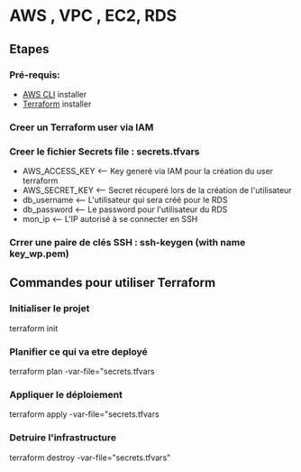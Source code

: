 # AWS , VPC , EC2, RDS
## Etapes 
### Pré-requis:
- [AWS CLI](https://docs.aws.amazon.com/cli/latest/userguide/getting-started-install.html) installer 
- [Terraform](https://www.terraform.io/downloads) installer

### Creer un Terraform user via IAM

### Creer le fichier Secrets file : secrets.tfvars
  - AWS_ACCESS_KEY <-- Key generé via IAM pour la création du user terraform
  - AWS_SECRET_KEY <-- Secret récuperé lors de la création de l'utilisateur
  - db_username <-- L'utilisateur qui sera créé pour le RDS
  - db_password <-- Le password pour l'utilisateur du RDS 
  - mon_ip <-- L'IP autorisé à se connecter en SSH 

### Crrer une paire de clés SSH : ssh-keygen (with name key_wp.pem)

## Commandes pour utiliser Terraform
### Initialiser le projet
terraform init

### Planifier ce qui va etre deployé 
terraform plan -var-file="secrets.tfvars

### Appliquer le déploiement 
terraform apply -var-file="secrets.tfvars

### Detruire l'infrastructure
terraform destroy -var-file="secrets.tfvars"
